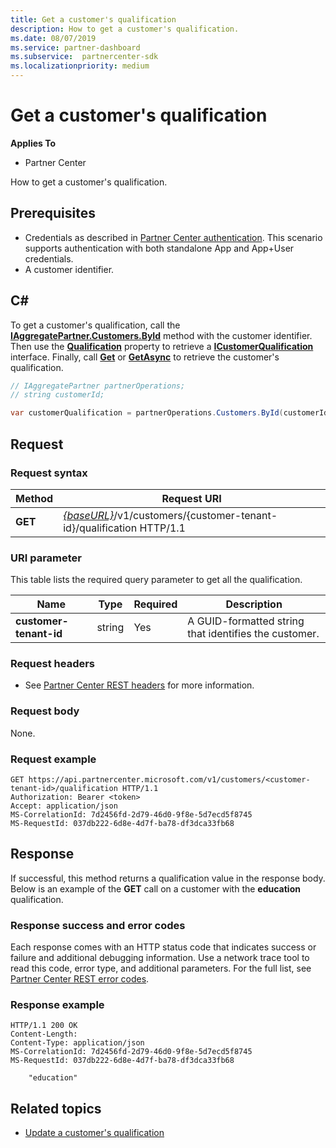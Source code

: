 ```yaml
---
title: Get a customer's qualification
description: How to get a customer's qualification.
ms.date: 08/07/2019
ms.service: partner-dashboard
ms.subservice:  partnercenter-sdk
ms.localizationpriority: medium
---
```



# Get a customer's qualification

**Applies To**

- Partner Center

How to get a customer's qualification.


## <span id="Prerequisites"/><span id="prerequisites"/><span id="PREREQUISITES"/>Prerequisites

- Credentials as described in [Partner Center authentication](partner-center-authentication.md). This scenario supports authentication with both standalone App and App+User credentials.
- A customer identifier.


## <span id="C_"/><span id="c_"/>C#

To get a customer's qualification, call the [**IAggregatePartner.Customers.ById**](https://docs.microsoft.com/dotnet/api/microsoft.store.partnercenter.customers.icustomercollection.byid) method with the customer identifier. Then use the [**Qualification**](https://docs.microsoft.com/dotnet/api/microsoft.store.partnercenter.customers.icustomer.qualification) property to retrieve a [**ICustomerQualification**](https://docs.microsoft.com/dotnet/api/microsoft.store.partnercenter.qualification.icustomerqualification) interface. Finally, call [**Get**](https://docs.microsoft.com/dotnet/api/microsoft.store.partnercenter.subscriptions.isubscriptioncollection.get) or [**GetAsync**](https://docs.microsoft.com/dotnet/api/microsoft.store.partnercenter.subscriptions.isubscriptioncollection.getasync) to retrieve the customer's qualification.

``` csharp
// IAggregatePartner partnerOperations;
// string customerId;

var customerQualification = partnerOperations.Customers.ById(customerId).Qualification.Get();
```


## <span id="Request"/><span id="request"/><span id="REQUEST"/>Request

### Request syntax

| Method  | Request URI                                                                                          |
|---------|------------------------------------------------------------------------------------------------------|
| **GET** | [*{baseURL}*](partner-center-rest-urls.md)/v1/customers/{customer-tenant-id}/qualification HTTP/1.1 |


### URI parameter

This table lists the required query parameter to get all the qualification.

| Name               | Type   | Required | Description                                           |
|--------------------|--------|----------|-------------------------------------------------------|
| **customer-tenant-id** | string | Yes      | A GUID-formatted string that identifies the customer. |

### Request headers

- See [Partner Center REST headers](headers.md) for more information.

### Request body

None.

### Request example

```http
GET https://api.partnercenter.microsoft.com/v1/customers/<customer-tenant-id>/qualification HTTP/1.1
Authorization: Bearer <token>
Accept: application/json
MS-CorrelationId: 7d2456fd-2d79-46d0-9f8e-5d7ecd5f8745
MS-RequestId: 037db222-6d8e-4d7f-ba78-df3dca33fb68
```


## <span id="Response"/><span id="response"/><span id="RESPONSE"/>Response

If successful, this method returns a qualification value in the response body.  Below is an example of the **GET** call on a customer with the **education** qualification.

### Response success and error codes

Each response comes with an HTTP status code that indicates success or failure and additional debugging information. Use a network trace tool to read this code, error type, and additional parameters. For the full list, see [Partner Center REST error codes](error-codes.md).

### Response example

```http
HTTP/1.1 200 OK
Content-Length:
Content-Type: application/json
MS-CorrelationId: 7d2456fd-2d79-46d0-9f8e-5d7ecd5f8745
MS-RequestId: 037db222-6d8e-4d7f-ba78-df3dca33fb68

    "education"

```

## Related topics
 - [Update a customer's qualification](update-a-customer-s-qualification.md)

